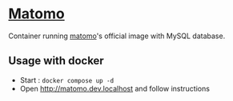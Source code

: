 # [Matomo](https://matomo.org/)

Container running [matomo](https://hub.docker.com/_/matomo)'s official image with MySQL database.

## Usage with docker

* Start : `docker compose up -d`
* Open http://matomo.dev.localhost and follow instructions

